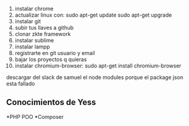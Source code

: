 1) instalar chrome
2) actualizar linux con:
    sudo apt-get update
    sudo apt-get upgrade
3) instalar git
4) subir tus llaves a github
5) clonar zkte framework
6) instalar sublime
7) instalar lampp
8) registrarte en git usuario y email
9) bajar los proyectos q quieras
10) instalar chromium-browser: sudo apt-get install chromium-browser


descargar del slack de samuel el node modules porque el package json esta fallado

Conocimientos de Yess
----------------------
*PHP POO
*Composer